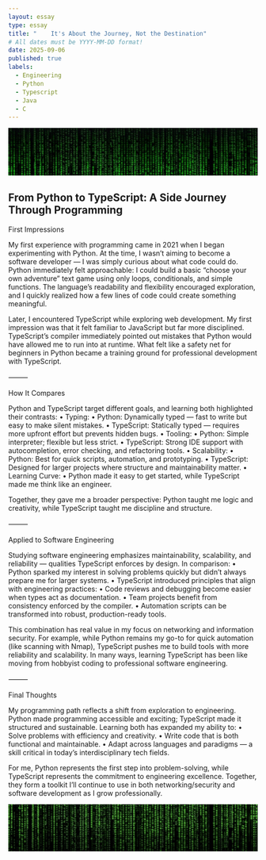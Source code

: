 ```yaml
---
layout: essay
type: essay
title: "    It's About the Journey, Not the Destination"
# All dates must be YYYY-MM-DD format!
date: 2025-09-06
published: true
labels:
  - Engineering
  - Python
  - Typescript
  - Java
  - C
---
```



<div class="essay-page">
  <img src="../img/essays/matrix1.jpeg" class="essay-header-img" alt="Matrix Banner">
</div>

<div class="text-center">
  <h2>From Python to TypeScript: A Side Journey Through Programming</h2>
</div>

First Impressions

My first experience with programming came in 2021 when I began experimenting with Python. At the time, I wasn’t aiming to become a software developer — I was simply curious about what code could do. Python immediately felt approachable: I could build a basic “choose your own adventure” text game using only loops, conditionals, and simple functions. The language’s readability and flexibility encouraged exploration, and I quickly realized how a few lines of code could create something meaningful.

Later, I encountered TypeScript while exploring web development. My first impression was that it felt familiar to JavaScript but far more disciplined. TypeScript’s compiler immediately pointed out mistakes that Python would have allowed me to run into at runtime. What felt like a safety net for beginners in Python became a training ground for professional development with TypeScript.

⸻

How It Compares

Python and TypeScript target different goals, and learning both highlighted their contrasts:
	•	Typing:
	•	Python: Dynamically typed — fast to write but easy to make silent mistakes.
	•	TypeScript: Statically typed — requires more upfront effort but prevents hidden bugs.
	•	Tooling:
	•	Python: Simple interpreter; flexible but less strict.
	•	TypeScript: Strong IDE support with autocompletion, error checking, and refactoring tools.
	•	Scalability:
	•	Python: Best for quick scripts, automation, and prototyping.
	•	TypeScript: Designed for larger projects where structure and maintainability matter.
	•	Learning Curve:
	•	Python made it easy to get started, while TypeScript made me think like an engineer.

Together, they gave me a broader perspective: Python taught me logic and creativity, while TypeScript taught me discipline and structure.

⸻

Applied to Software Engineering

Studying software engineering emphasizes maintainability, scalability, and reliability — qualities TypeScript enforces by design. In comparison:
	•	Python sparked my interest in solving problems quickly but didn’t always prepare me for larger systems.
	•	TypeScript introduced principles that align with engineering practices:
	•	Code reviews and debugging become easier when types act as documentation.
	•	Team projects benefit from consistency enforced by the compiler.
	•	Automation scripts can be transformed into robust, production-ready tools.

This combination has real value in my focus on networking and information security. For example, while Python remains my go-to for quick automation (like scanning with Nmap), TypeScript pushes me to build tools with more reliability and scalability. In many ways, learning TypeScript has been like moving from hobbyist coding to professional software engineering.

⸻

Final Thoughts

My programming path reflects a shift from exploration to engineering. Python made programming accessible and exciting; TypeScript made it structured and sustainable. Learning both has expanded my ability to:
	•	Solve problems with efficiency and creativity.
	•	Write code that is both functional and maintainable.
	•	Adapt across languages and paradigms — a skill critical in today’s interdisciplinary tech fields.

For me, Python represents the first step into problem-solving, while TypeScript represents the commitment to engineering excellence. Together, they form a toolkit I’ll continue to use in both networking/security and software development as I grow professionally.



<div class="essay-page">
  <img src="../img/essays/matrix2.jpeg" class="essay-header-img" alt="Matrix Banner">
</div>

